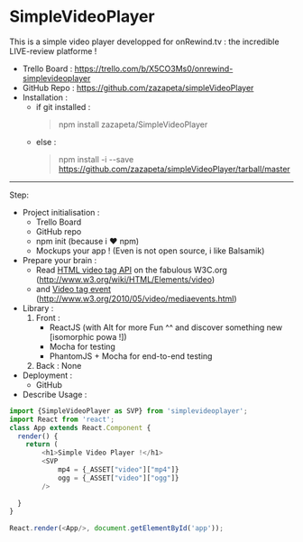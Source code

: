 # SimpleVideoPlayer
This is a simple video player developped for onRewind.tv : the incredible LIVE-review platforme !

- Trello Board  : https://trello.com/b/X5CO3Ms0/onrewind-simplevideoplayer
- GitHub Repo   : https://github.com/zazapeta/simpleVideoPlayer
- Installation  : 
    - if git installed : 
        > npm install zazapeta/SimpleVideoPlayer
    - else : 
        > npm install -i --save https://github.com/zazapeta/simpleVideoPlayer/tarball/master

<hr>
Step: 

- Project initialisation : 
    - Trello Board
    - GitHub repo
    - npm init (because i ♥ npm)
    - Mockups your app ! (Even is not open source, i like Balsamik)
- Prepare your brain :
    - Read [HTML video tag API](http://www.w3.org/wiki/HTML/Elements/video "HTML Video tag") on the fabulous W3C.org (http://www.w3.org/wiki/HTML/Elements/video)
    - and [Video tag event](http://www.w3.org/2010/05/video/mediaevents.html "Html Video Event") (http://www.w3.org/2010/05/video/mediaevents.html)
- Library :
    1. Front :  
        - ReactJS (with Alt for more Fun ^^ and discover something new [isomorphic powa !])
        - Mocha for testing
        - PhantomJS + Mocha for end-to-end testing
    2. Back : None
- Deployment : 
    - GitHub
- Describe Usage : 


```js
import {SimpleVideoPlayer as SVP} from 'simplevideoplayer';
import React from 'react';
class App extends React.Component {
  render() {
    return (
        <h1>Simple Video Player !</h1>
        <SVP 
            mp4 = {_ASSET["video"]["mp4"]}
            ogg = {_ASSET["video"]["ogg"]}
        />
        
  }
}
 
React.render(<App/>, document.getElementById('app'));
```
